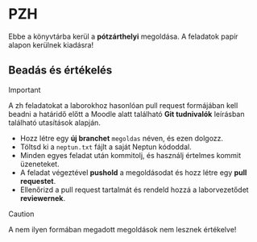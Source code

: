 # PZH

Ebbe a könyvtárba kerül a **pótzárthelyi** megoldása. A feladatok papír alapon kerülnek kiadásra!

## Beadás és értékelés
> [!IMPORTANT]
> A zh feladatokat a laborokhoz hasonlóan pull request formájában kell beadni a határidő előtt a Moodle alatt található **Git tudnivalók** leírásban található utasítások alapján.
> - Hozz létre egy **új branchet** `megoldas` néven, és ezen dolgozz.
> - Töltsd ki a `neptun.txt` fájlt a saját Neptun kódoddal.
> - Minden egyes feladat után kommitolj, és használj értelmes kommit üzeneteket.
> - A feladat végeztével **pushold** a megoldásodat és hozz létre egy **pull requestet**.
> - Ellenőrizd a pull request tartalmát és rendeld hozzá a laborvezetődet **reviewernek**.

> [!CAUTION]
> A nem ilyen formában megadott megoldások nem lesznek értékelve!